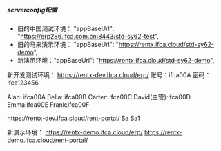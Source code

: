 ##### serverconfig配置
-  旧的中国测试环境： "appBaseUrl": "https://erp286.ifca.com.cn:8443/std-sy62-test",
- 旧的马来演示环境： "appBaseUrl": "https://rentx.ifca.cloud/std-sy62-demo", 
- 新演示环境："appBaseUrl": "https://rentx.ifca.cloud/std-sy62-demo",

新开发测试环境： 
https://rentx-dev.ifca.cloud/erp/ 
账号：ifca00A
密码：ifca123456


Alan: ifca00A
Bella: ifca00B
Carter: ifca00C
David(主管):ifca00D
Emma:ifca00E
Frank:ifca00F


https://rentx-dev.ifca.cloud/rent-portal/ 
Sa
Sa1


新演示环境： 
https://rentx-demo.ifca.cloud/erp/ 
https://rentx-demo.ifca.cloud/rent-portal/ 